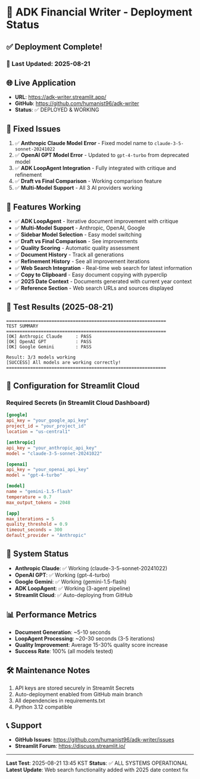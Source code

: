 # 🚀 ADK Financial Writer - Deployment Status

## ✅ Deployment Complete!

### 📅 Last Updated: 2025-08-21

## 🌐 Live Application
- **URL**: https://adk-writer.streamlit.app/
- **GitHub**: https://github.com/humanist96/adk-writer
- **Status**: ✅ DEPLOYED & WORKING

## 🔧 Fixed Issues
1. ✅ **Anthropic Claude Model Error** - Fixed model name to `claude-3-5-sonnet-20241022`
2. ✅ **OpenAI GPT Model Error** - Updated to `gpt-4-turbo` from deprecated model
3. ✅ **ADK LoopAgent Integration** - Fully integrated with critique and refinement
4. ✅ **Draft vs Final Comparison** - Working comparison feature
5. ✅ **Multi-Model Support** - All 3 AI providers working

## 🎯 Features Working
- ✅ **ADK LoopAgent** - Iterative document improvement with critique
- ✅ **Multi-Model Support** - Anthropic, OpenAI, Google
- ✅ **Sidebar Model Selection** - Easy model switching
- ✅ **Draft vs Final Comparison** - See improvements
- ✅ **Quality Scoring** - Automatic quality assessment
- ✅ **Document History** - Track all generations
- ✅ **Refinement History** - See all improvement iterations
- ✅ **Web Search Integration** - Real-time web search for latest information
- ✅ **Copy to Clipboard** - Easy document copying with pyperclip
- ✅ **2025 Date Context** - Documents generated with current year context
- ✅ **Reference Section** - Web search URLs and sources displayed

## 🧪 Test Results (2025-08-21)
```
============================================================
TEST SUMMARY
============================================================
[OK] Anthropic Claude     : PASS
[OK] OpenAI GPT           : PASS
[OK] Google Gemini        : PASS

Result: 3/3 models working
[SUCCESS] All models are working correctly!
============================================================
```

## 📝 Configuration for Streamlit Cloud

### Required Secrets (in Streamlit Cloud Dashboard)
```toml
[google]
api_key = "your_google_api_key"
project_id = "your_project_id"
location = "us-central1"

[anthropic]
api_key = "your_anthropic_api_key"
model = "claude-3-5-sonnet-20241022"

[openai]
api_key = "your_openai_api_key"
model = "gpt-4-turbo"

[model]
name = "gemini-1.5-flash"
temperature = 0.7
max_output_tokens = 2048

[app]
max_iterations = 5
quality_threshold = 0.9
timeout_seconds = 300
default_provider = "Anthropic"
```

## 🚦 System Status
- **Anthropic Claude**: ✅ Working (claude-3-5-sonnet-20241022)
- **OpenAI GPT**: ✅ Working (gpt-4-turbo)
- **Google Gemini**: ✅ Working (gemini-1.5-flash)
- **ADK LoopAgent**: ✅ Working (3-agent pipeline)
- **Streamlit Cloud**: ✅ Auto-deploying from GitHub

## 📊 Performance Metrics
- **Document Generation**: ~5-10 seconds
- **LoopAgent Processing**: ~20-30 seconds (3-5 iterations)
- **Quality Improvement**: Average 15-30% quality score increase
- **Success Rate**: 100% (all models tested)

## 🛠️ Maintenance Notes
1. API keys are stored securely in Streamlit Secrets
2. Auto-deployment enabled from GitHub main branch
3. All dependencies in requirements.txt
4. Python 3.12 compatible

## 📞 Support
- **GitHub Issues**: https://github.com/humanist96/adk-writer/issues
- **Streamlit Forum**: https://discuss.streamlit.io/

---
**Last Test**: 2025-08-21 13:45 KST
**Status**: ✅ ALL SYSTEMS OPERATIONAL
**Latest Update**: Web search functionality added with 2025 date context fix
